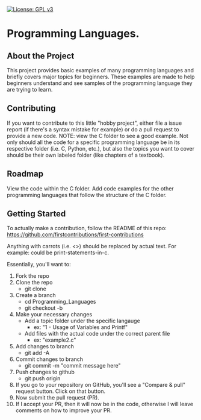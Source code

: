 [![License: GPL v3](https://img.shields.io/badge/License-GPLv3-blue.svg)](https://www.gnu.org/licenses/gpl-3.0)

# Programming Languages.

## About the Project
This project provides basic examples of many programming languages and briefly covers major topics for beginners. These examples are made to help beginners understand and see samples of the programming language they are trying to learn.

## Contributing
If you want to contribute to this little "hobby project", either file a issue report (if there's a syntax mistake for example) or do a pull request to provide a new code. NOTE: view the C folder to see a good example. Not only should all the code for a specific programming language be in its respective folder (i.e. C, Python, etc.), but also the topics you want to cover should be their own labeled folder (like chapters of a textbook).

## Roadmap
View the code within the C folder. Add code examples for the other programming languages that follow the structure of the C folder. 

## Getting Started
To actually make a contribution, follow the README of this repo: 
https://github.com/firstcontributions/first-contributions

Anything with carrots (i.e. <>) should be replaced by actual text. For example: <your-branch-name> could be print-statements-in-c.

Essentially, you'll want to:
1. Fork the repo
2. Clone the repo
    - git clone <https-link-here>
3. Create a branch
    - cd Programming_Languages
    - git checkout -b <your-branch-name>
4. Make your necessary changes
    - Add a topic folder under the specific langauge
        - ex: "1 - Usage of Variables and Printf"
    - Add files with the actual code under the correct parent file
        - ex: "example2.c"
5. Add changes to branch
    - git add -A
6. Commit changes to branch 
    - git commit -m "commit message here"
7. Push changes to github
    - git push origin <your-branch-name>
8. If you go to your repository on GitHub, you'll see a "Compare & pull" request button. Click on that button.
9. Now submit the pull request (PR).
10. If I accept your PR, then it will now be in the code, otherwise I will leave comments on how to improve your PR.
